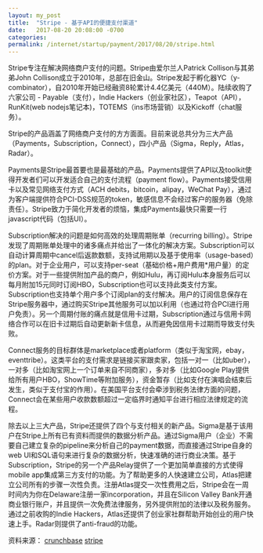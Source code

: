 ```yaml
---
layout: my_post
title:  "Stripe - 基于API的便捷支付渠道"
date:   2017-08-20 20:08:00 -0700
categories: 
permalink: /internet/startup/payment/2017/08/20/stripe.html
---
```


Stripe专注在解决网络商户支付的问题。Stripe由爱尔兰人Patrick Collison与其弟弟John Collison成立于2010年，总部在旧金山。Stripe发起于孵化器YC（y-combinator），自2010年开始已经融资8轮累计4.4亿美元（440M）。陆续收购了六家公司 - Payable（支付），Indie Hackers（创业家社区），Teapot（API），RunKit(web nodejs笔记本)，TOTEMS（ins市场营销）以及Kickoff（chat服务）。

Stripe的产品涵盖了网络商户支付的方方面面。目前来说总共分为三大产品（Payments，Subscription，Connect），四小产品（Sigma，Reply，Atlas，Radar）。

Payments是Stripe最首要也是最基础的产品。Payments提供了API以及toolkit使得开发者们可以开发适合自己的支付流程（payment flow）。Payments接受信用卡以及常见网络支付方式（ACH debits，bitcoin，alipay，WeChat Pay），通过为客户端提供符合PCI-DSS规范的token，敏感信息不会经过客户的服务器（免除责任）。Stripe致力于简化开发者的烦恼，集成Payments最快只需要一行javascript代码（包括UI）。

Subscription解决的问题是如何高效的处理周期账单（recurring billing）。Stripe发现了周期账单处理中的诸多痛点并给出了一体化的解决方案。Subscription可以自动计算周期中cancel后返款数额，支持试用期以及基于使用率（usage-based）的plan。对于企业用户，可以支持per-seat（基础价格+用户费用*用户量）的定价方案。对于一些提供附加产品的商户，例如Hulu，再订阅Hulu本身服务后可以每月附加15元同时订阅HBO，Subscription也可以支持此类支付方案。Subscription也支持单个用户多个订阅plan的支付解决。用户的订阅信息保存在Stripe服务器中，通过购买Stripe其他服务可以加以利用（也通过符合PCI进行用户免责）。另一个周期付账的痛点就是信用卡过期，Subscription通过与信用卡网络合作可以在旧卡过期后自动更新新卡信息，从而避免因信用卡过期而导致支付失败。

Connect服务的目标群体是marketplace或者platform（类似于淘宝网，ebay，eventtribe）。这类平台的支付需求是链接买家跟卖家，包括一对一（比如uber），一对多（比如淘宝网上一个订单来自不同商家），多对多（比如Google Play提供给所有用户HBO，ShowTime等附加服务），资金暂存（比如支付在演唱会结束后发生，类似于支付宝的作用）。在美国平台支付会牵涉到税务法律方面的问题，Connect会在某些用户收款数额超过一定临界时通知平台进行相应法律规定的流程。

除去以上三大产品，Stripe还提供了四个与支付相关的新产品。Sigma是基于该用户在Stripe上所有已有资料而提供的数据分析产品。通过Sigma用户（企业）不需要自己建立复杂的pipeline来分析自己的payment数据，而直接通过Stripe自身的web UI和SQL语句来进行复杂的数据分析，快速准确的进行商业决策。基于Subscription，Stripe的另一个产品Relay提供了一个更加简单直接的方式使得mobile app集成第三方支付的功能。为了帮助更多的人快速建立公司，Atlas把建立公司所有的步骤一次性负责。注册Atlas提交一次性费用之后，Stripe会在一周时间内为你在Delaware注册一家incorporation，并且在Silicon Valley Bank开通商业银行账户，并且提供一次免费法律服务，另外提供附加的法律以及税务服务。通过之前收购的Indie Hackers，Atlas还提供了创业家社群帮助开始创业的用户快速上手。Radar则提供了anti-fraud的功能。

资料来源：
[crunchbase](https://www.crunchbase.com/organization/stripe#/entity)
[stripe](https://stripe.com/)